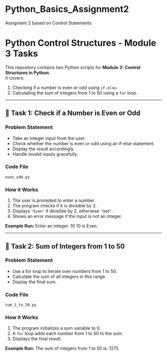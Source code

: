 # Python_Basics_Assignment2
Assigment 2 based on Control Statements
# Python Control Structures - Module 3 Tasks

This repository contains two Python scripts for **Module 3: Control Structures in Python**.  
It covers:
1. Checking if a number is even or odd using `if-else`.
2. Calculating the sum of integers from 1 to 50 using a `for` loop.

---

## 📌 Task 1: Check if a Number is Even or Odd

### Problem Statement
- Take an integer input from the user.
- Check whether the number is even or odd using an if-else statement.
- Display the result accordingly.
- Handle invalid inputs gracefully.

### Code File
`even_odd.py`

### How it Works
1. The user is prompted to enter a number.
2. The program checks if it is divisible by 2.
3. Displays `"Even"` if divisible by 2, otherwise `"Odd"`.
4. Shows an error message if the input is not an integer.

**Example Run:**
Enter an integer: 10
10 is Even.


---

## 📌 Task 2: Sum of Integers from 1 to 50

### Problem Statement
- Use a for loop to iterate over numbers from 1 to 50.
- Calculate the sum of all integers in this range.
- Display the final sum.

### Code File
`sum_1_to_50.py`

### How it Works
1. The program initializes a sum variable to 0.
2. A `for` loop adds each number from 1 to 50 to the sum.
3. Displays the final result.

**Example Run:**
The sum of integers from 1 to 50 is: 1275
